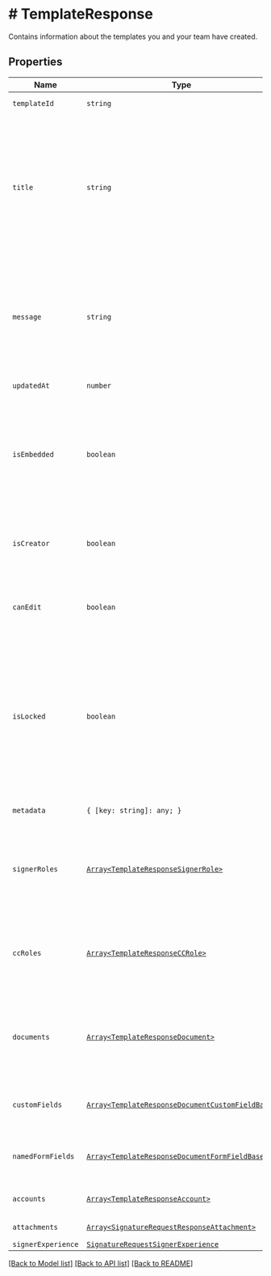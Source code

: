 # # TemplateResponse

Contains information about the templates you and your team have created.

## Properties

Name | Type | Description | Notes
------------ | ------------- | ------------- | -------------
| `templateId` | ```string``` |  The id of the Template.  |  |
| `title` | ```string``` |  The title of the Template. This will also be the default subject of the message sent to signers when using this Template to send a SignatureRequest. This can be overridden when sending the SignatureRequest.  |  |
| `message` | ```string``` |  The default message that will be sent to signers when using this Template to send a SignatureRequest. This can be overridden when sending the SignatureRequest.  |  |
| `updatedAt` | ```number``` |  Time the template was last updated.  |  |
| `isEmbedded` | ```boolean``` |  `true` if this template was created using an embedded flow, `false` if it was created on our website. Will be `null` when you are not the creator of the Template.  |  |
| `isCreator` | ```boolean``` |  `true` if you are the owner of this template, `false` if it&#39;s been shared with you by a team member.  |  |
| `canEdit` | ```boolean``` |  Indicates whether edit rights have been granted to you by the owner (always `true` if that&#39;s you).  |  |
| `isLocked` | ```boolean``` |  Indicates whether the template is locked. If `true`, then the template was created outside your quota and can only be used in `test_mode`. If `false`, then the template is within your quota and can be used to create signature requests.  |  |
| `metadata` | ```{ [key: string]: any; }``` |  The metadata attached to the template.  |  |
| `signerRoles` | [```Array<TemplateResponseSignerRole>```](TemplateResponseSignerRole.md) |  An array of the designated signer roles that must be specified when sending a SignatureRequest using this Template.  |  |
| `ccRoles` | [```Array<TemplateResponseCCRole>```](TemplateResponseCCRole.md) |  An array of the designated CC roles that must be specified when sending a SignatureRequest using this Template.  |  |
| `documents` | [```Array<TemplateResponseDocument>```](TemplateResponseDocument.md) |  An array describing each document associated with this Template. Includes form field data for each document.  |  |
| `customFields` | [```Array<TemplateResponseDocumentCustomFieldBase>```](TemplateResponseDocumentCustomFieldBase.md) |  Deprecated. Use `custom_fields` inside the [documents](https://developers.hellosign.com/api/reference/operation/templateGet/#!c&#x3D;200&amp;path&#x3D;template/documents&amp;t&#x3D;response) array instead.  |  |
| `namedFormFields` | [```Array<TemplateResponseDocumentFormFieldBase>```](TemplateResponseDocumentFormFieldBase.md) |  Deprecated. Use `form_fields` inside the [documents](https://developers.hellosign.com/api/reference/operation/templateGet/#!c&#x3D;200&amp;path&#x3D;template/documents&amp;t&#x3D;response) array instead.  |  |
| `accounts` | [```Array<TemplateResponseAccount>```](TemplateResponseAccount.md) |  An array of the Accounts that can use this Template.  |  |
| `attachments` | [```Array<SignatureRequestResponseAttachment>```](SignatureRequestResponseAttachment.md) |  Signer attachments.  |  |
| `signerExperience` | [```SignatureRequestSignerExperience```](SignatureRequestSignerExperience.md) |    |  |

[[Back to Model list]](../../README.md#models) [[Back to API list]](../../README.md#endpoints) [[Back to README]](../../README.md)
